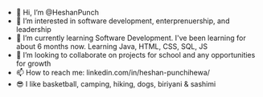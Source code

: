 - 👋 Hi, I’m @HeshanPunch
- 👀 I’m interested in software development, enterprenuership, and leadership
- 🌱 I’m currently learning Software Development. I've been learning for about 6 months now. Learning Java, HTML, CSS, SQL, JS
- 🤝 I’m looking to collaborate on projects for school and any opportunities for growth
- 📫 How to reach me: linkedin.com/in/heshan-punchihewa/
- 😎 I like basketball, camping, hiking, dogs, biriyani & sashimi

<!---
HeshanPunch/HeshanPunch is a ✨ special ✨ repository because its `README.md` (this file) appears on your GitHub profile.
You can click the Preview link to take a look at your changes.
--->
